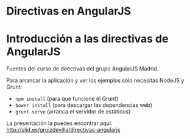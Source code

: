 # Directivas en AngularJS
Introducción a las directivas de AngularJS
==========

Fuentes del curso de directivas del grupo AngularJS Madrid.

Para arrancar la aplicación y ver los ejemplos sólo necesitas NodeJS y Grunt:

* `npm install` (para que funcione el Grunt)
* `bower install` (para descargar las dependencias web)
* `grunt serve` (arranca el servidor de estáticos)

La presentación la puedes encontrar aquí: http://slid.es/gruizdevilla/directivas-angularjs
